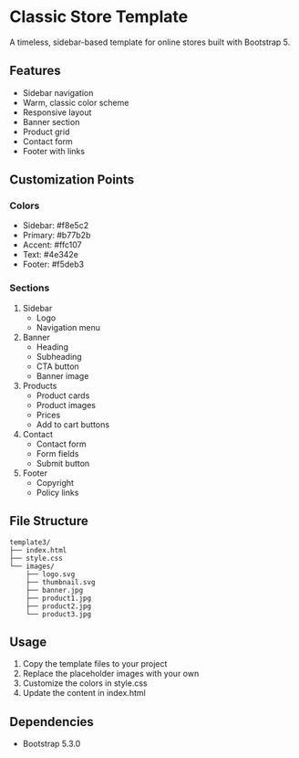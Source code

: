 # Classic Store Template

A timeless, sidebar-based template for online stores built with Bootstrap 5.

## Features

- Sidebar navigation
- Warm, classic color scheme
- Responsive layout
- Banner section
- Product grid
- Contact form
- Footer with links

## Customization Points

### Colors
- Sidebar: #f8e5c2
- Primary: #b77b2b
- Accent: #ffc107
- Text: #4e342e
- Footer: #f5deb3

### Sections
1. Sidebar
   - Logo
   - Navigation menu
2. Banner
   - Heading
   - Subheading
   - CTA button
   - Banner image
3. Products
   - Product cards
   - Product images
   - Prices
   - Add to cart buttons
4. Contact
   - Contact form
   - Form fields
   - Submit button
5. Footer
   - Copyright
   - Policy links

## File Structure

```
template3/
├── index.html
├── style.css
└── images/
    ├── logo.svg
    ├── thumbnail.svg
    ├── banner.jpg
    ├── product1.jpg
    ├── product2.jpg
    └── product3.jpg
```

## Usage

1. Copy the template files to your project
2. Replace the placeholder images with your own
3. Customize the colors in style.css
4. Update the content in index.html

## Dependencies

- Bootstrap 5.3.0 
